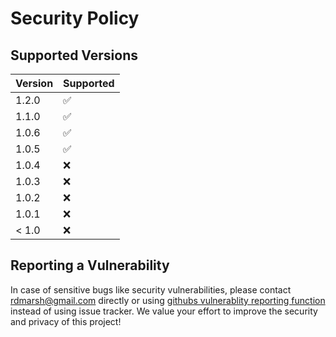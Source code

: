# Security Policy

## Supported Versions

| Version | Supported          |
| ------- | ------------------ |
| 1.2.0   | :white_check_mark: |
| 1.1.0   | :white_check_mark: |
| 1.0.6   | :white_check_mark: |
| 1.0.5   | :white_check_mark: |
| 1.0.4   | :x:                |
| 1.0.3   | :x:                |
| 1.0.2   | :x:                |
| 1.0.1   | :x:                |
| < 1.0   | :x:                |

## Reporting a Vulnerability

In case of sensitive bugs like security vulnerabilities, please contact
rdmarsh@gmail.com directly or using [githubs vulnerablity reporting
function] instead of using issue tracker. We value your effort to
improve the security and privacy of this project!

[githubs vulnerablity reporting function]: https://github.com/rdmarsh/elm/security

